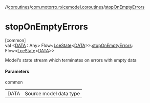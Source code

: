 //[coroutines](../../index.md)/[com.motorro.rxlcemodel.coroutines](index.md)/[stopOnEmptyErrors](stop-on-empty-errors.md)

# stopOnEmptyErrors

[common]\
val &lt;[DATA](stop-on-empty-errors.md) : Any&gt; Flow&lt;[LceState](../../../lce/lce/com.motorro.rxlcemodel.lce/-lce-state/index.md)&lt;[DATA](stop-on-empty-errors.md)&gt;&gt;.[stopOnEmptyErrors](stop-on-empty-errors.md): Flow&lt;[LceState](../../../lce/lce/com.motorro.rxlcemodel.lce/-lce-state/index.md)&lt;[DATA](stop-on-empty-errors.md)&gt;&gt;

Model's state stream which terminates on errors with empty data

#### Parameters

common

| | |
|---|---|
| DATA | Source model data type |
